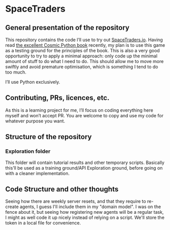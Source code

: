 # SpaceTraders

## General presentation of the repository

This repository contains the code I’ll use to try out [SpaceTraders.io](https://spacetraders.io/).
Having read [the excellent Cosmic Python book](https://www.cosmicpython.com/) recently, my plan is to use this game as a testing ground for the principles of the book.
This is also a very good opportunity to try to apply a minimal approach: only code up the minimal amount of stuff to do what I need to do.
This should allow me to move more swiftly and avoid premature optimisation, which is something I tend to do too much.

I’ll use Python exclusively.

## Contributing, PRs, licences, etc.

As this is a learning project for me, I’ll focus on coding everything here myself and won’t accept PR.
You are welcome to copy and use my code for whatever purpose you want.

## Structure of the repository

### Exploration folder

This folder will contain tutorial results and other temporary scripts. Basically this’ll be used as a training ground/API Exploration ground, before going on with a cleaner implementation.

## Code Structure and other thoughts

Seeing how there are weekly server resets, and that they require to re-create agents, I guess I'll include them in my "domain model". I was on the fence about it, but seeing how registering new agents will be a regular task, I might as well code it up nicely instead of relying on a script.
We'll store the token in a local file for convenience.

